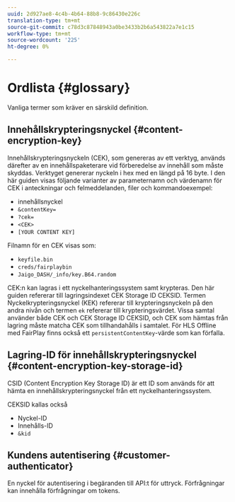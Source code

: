 ```yaml
---
uuid: 2d927ae8-4c4b-4b64-88b8-9c86430e226c
translation-type: tm+mt
source-git-commit: c78d3c87848943a0be3433b2b6a543822a7e1c15
workflow-type: tm+mt
source-wordcount: '225'
ht-degree: 0%

---
```



# Ordlista {#glossary}

Vanliga termer som kräver en särskild definition.

## Innehållskrypteringsnyckel {#content-encryption-key}

Innehållskrypteringsnyckeln (CEK), som genereras av ett verktyg, används därefter av en innehållspaketerare vid förberedelse av innehåll som måste skyddas.
Verktyget genererar nyckeln i hex med en längd på 16 byte.
I den här guiden visas följande varianter av parameternamn och värdenamn för CEK i anteckningar och felmeddelanden, filer och kommandoexempel:

* innehållsnyckel
* `&contentKey=`
* `?cek=`
* `<CEK>`
* `[YOUR CONTENT KEY]`

Filnamn för en CEK visas som:

* `keyfile.bin`
* `creds/fairplaybin`
* `Jaigo_DASH/_info/key.B64.random`

CEK:n kan lagras i ett nyckelhanteringssystem samt krypteras. Den här guiden refererar till lagringsindexet CEK Storage ID CEKSID. Termen Nyckelkrypteringsnyckel (KEK) refererar till krypteringsnyckeln på den andra nivån och termen `ek` refererar till krypteringsvärdet.
Vissa samtal använder både CEK och CEK Storage ID CEKSID, och CEK som hämtas från lagring måste matcha CEK som tillhandahålls i samtalet.
För HLS Offline med FairPlay finns också ett `persistentContentKey`-värde som kan förfalla.

## Lagring-ID för innehållskrypteringsnyckel {#content-encryption-key-storage-id}

CSID (Content Encryption Key Storage ID) är ett ID som används för att hämta en innehållskrypteringsnyckel från ett nyckelhanteringssystem.

CEKSID kallas också
* Nyckel-ID
* Innehålls-ID
* `&kid`

## Kundens autentisering {#customer-authenticator}

En nyckel för autentisering i begäranden till API:t för uttryck. Förfrågningar kan innehålla förfrågningar om tokens.